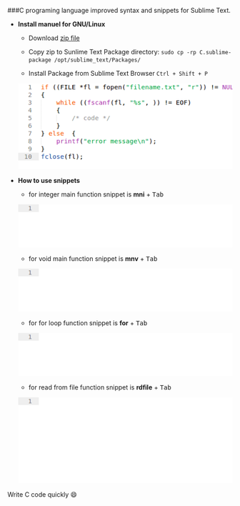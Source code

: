 ###C programing language improved syntax and snippets for Sublime Text. 


* **Install manuel for GNU/Linux**
	* Download [zip file](https://github.com/smehemmed/snippetC/raw/master/C.sublime-package)

	* Copy zip to Sunlime Text Package directory:
	`sudo cp -rp C.sublime-package /opt/sublime_text/Packages/`

	* Install Package from Sublime Text Browser `Ctrl + Shift + P`

	![](/cgif/install.gif)


* **How to use snippets**

	* for integer main function snippet is **mni** + <kbd>Tab</kbd>

	![](/cgif/maini.gif)

	* for void main function snippet is **mnv** + <kbd>Tab</kbd>

	![](/cgif/mainV.gif)

	* for for loop function snippet is **for** + <kbd>Tab</kbd>

	![](/cgif/for.gif)

	* for read from file function snippet is **rdfile** + <kbd>Tab</kbd>

	![](/cgif/rdfiile.gif)




Write C code quickly :smile: